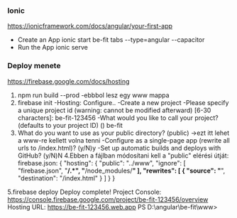 ### Ionic
https://ionicframework.com/docs/angular/your-first-app
- Create an App
ionic start be-fit tabs --type=angular --capacitor
- Run the App
ionic serve


### Deploy menete
https://firebase.google.com/docs/hosting
1. npm run build --prod
-ebbbol lesz egy www mappa
2. firebase init
-Hosting: Configure..
-Create a new project
-Please specify a unique project id (warning: cannot be modified afterward) [6-30 characters]: be-fit-123456
-What would you like to call your project? (defaults to your project ID) () be-fit
3. What do you want to use as your public directory? (public) ->ezt itt lehet a www-re kellett volna tenni
-Configure as a single-page app (rewrite all urls to /index.html)? (y/N)y
-Set up automatic builds and deploys with GitHub? (y/N)N
4.Ebben a fájlban módosítani kell a "public" elérési útját: firebase.json:
{
  "hosting": {
    "public": "../www",
    "ignore": [
      "firebase.json",
      "**/.*",
      "**/node_modules/**"
    ],
    "rewrites": [
      {
        "source": "**",
        "destination": "/index.html"
      }
    ]
  }
}

5.firebase deploy 
Deploy complete!
Project Console: https://console.firebase.google.com/project/be-fit-123456/overview
Hosting URL: https://be-fit-123456.web.app
PS D:\angular\be-fit\www> 

